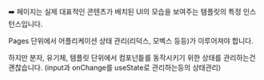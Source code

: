 ➡️ 페이지는 실제 대표적인 콘텐츠가 배치된 UI의 모습을 보여주는 템플릿의 특정 인스턴스입니다.

Pages 단위에서 어플리케이션 상태 관리(리덕스, 모벡스 등등)가 이루어져야 합니다.

하지만 분자, 유기체, 템플릿 단위에서 컴포넌틑를 동작시키기 위한 상태를 관리하는건 괜찮습니다. (input과 onChange를 useState로 관리하는등의 상태관리)